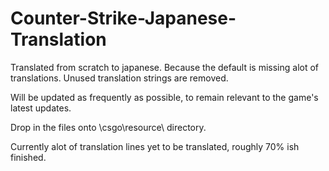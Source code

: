 # Counter-Strike-Japanese-Translation
Translated from scratch to japanese. Because the default is missing alot of translations.
Unused translation strings are removed.

Will be updated as frequently as possible, to remain relevant to the game's latest updates.

Drop in the files onto \csgo\resource\ directory.

Currently alot of translation lines yet to be translated, roughly 70% ish finished.
